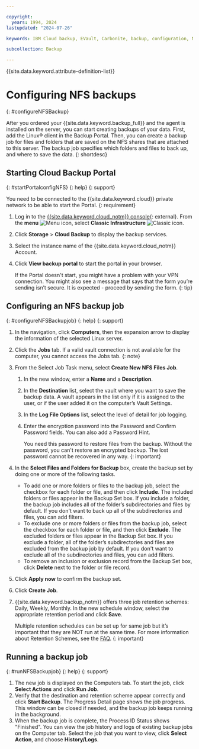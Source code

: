 ```yaml
---

copyright:
  years: 1994, 2024
lastupdated: "2024-07-26"

keywords: IBM Cloud backup, EVault, Carbonite, backup, configuration, NFS

subcollection: Backup

---
```

{{site.data.keyword.attribute-definition-list}}

# Configuring NFS backups
{: #configureNFSBackup}

After you ordered your {{site.data.keyword.backup_full}} and the agent is installed on the server, you can start creating backups of your data. First, add the Linux&reg; client in the Backup Portal. Then, you can create a backup job for files and folders that are saved on the NFS shares that are attached to this server. The backup job specifies which folders and files to back up, and where to save the data.
{: shortdesc}

## Starting Cloud Backup Portal
{: #startPortalconfigNFS}
{: help}
{: support}

You need to be connected to the {{site.data.keyword.cloud}} private network to be able to start the Portal.
{: requirement}

1. Log in to the [{{site.data.keyword.cloud_notm}} console](/login){: external}. From the **menu** ![Menu icon](../icons/icon_hamburger.svg "Menu"), select **Classic Infrastructure** ![Classic icon](../icons/classic.svg "Classic").
2. Click **Storage** > **Cloud Backup** to display the backup services.
3. Select the instance name of the {{site.data.keyword.cloud_notm}} Account.
4. Click **View backup portal** to start the portal in your browser.

   If the Portal doesn't start, you might have a problem with your VPN connection. You might also see a message that says that the form you’re sending isn’t secure. It is expected - proceed by sending the form.
   {: tip}

## Configuring an NFS backup job
{: #configureNFSBackupjob}
{: help}
{: support}

1. In the navigation, click **Computers**, then the expansion arrow to display the information of the selected Linux server.
1. Click the **Jobs** tab.
   If a valid vault connection is not available for the computer, you cannot access the Jobs tab.
   {: note}
   
1. From the Select Job Task menu, select **Create New NFS Files Job**.
    1. In the new window, enter a **Name** and a **Description**.
    1. In the **Destination** list, select the vault where you want to save the backup data. A vault appears in the list only if it is assigned to the user, or if the user added it on the computer’s Vault Settings.
    1. In the **Log File Options** list, select the level of detail for job logging.
    1. Enter the encryption password into the Password and Confirm Password fields. You can also add a Password Hint.

        You need this password to restore files from the backup. Without the password, you can't restore an encrypted backup. The lost password cannot be recovered in any way.
        {: important}

1. In the **Select Files and Folders for Backup** box, create the backup set by doing one or more of the following tasks.
   - To add one or more folders or files to the backup job, select the checkbox for each folder or file, and then click **Include**. The included folders or files appear in the Backup Set box. If you include a folder, the backup job includes all of the folder’s subdirectories and files by default. If you don't want to back up all of the subdirectories and files, you can add filters.
   - To exclude one or more folders or files from the backup job, select the checkbox for each folder or file, and then click **Exclude**. The excluded folders or files appear in the Backup Set box. If you exclude a folder, all of the folder’s subdirectories and files are excluded from the backup job by default. If you don't want to exclude all of the subdirectories and files, you can add filters.
   - To remove an inclusion or exclusion record from the Backup Set box, click **Delete** next to the folder or file record.
1. Click **Apply now** to confirm the backup set.
1. Click **Create Job**.
1. {{site.data.keyword.backup_notm}} offers three job retention schemes: Daily, Weekly, Monthly. In the new schedule window, select the appropriate retention period and click **Save**.

    Multiple retention schedules can be set up for same job but it’s important that they are NOT run at the same time. For more information about Retention Schemes, see the [FAQ](/docs/Backup?topic=Backup-faqs#faqs).
    {: important}

## Running a backup job
{: #runNFSBackupjob}
{: help}
{: support}

1. The new job is displayed on the Computers tab. To start the job, click **Select Actions** and click **Run Job**.
2. Verify that the destination and retention scheme appear correctly and click **Start Backup**. The Progress Detail page shows the job progress. This window can be closed if needed, and the backup job keeps running in the background.
3. When the backup job is complete, the Process ID Status shows "Finished". You can view the job history and logs of existing backup jobs on the Computer tab. Select the job that you want to view, click **Select Action**, and choose **History/Logs**.
